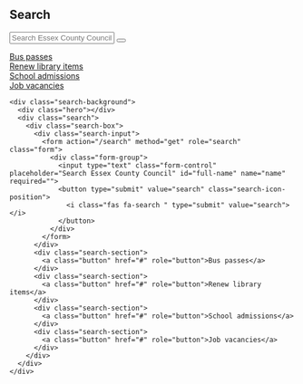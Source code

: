 ## Search

<div class="search-background">
  <div class="hero"></div>
  <div class="search">
    <div class="search-box">
      <div class="search-input">
        <form action="/search" method="get" role="search" class="form">
          <div class="form-group">
            <input type="text" class="form-control" placeholder="Search Essex County Council" id="full-name" name="name" required="">
            <button type="submit" value="search" class="search-icon-position">
              <i class="fas fa-search " type="submit" value="search"></i>
            </button>
          </div>
        </form>
      </div>
      <div class="search-section">
        <a class="button" href="#" role="button">Bus passes</a>
      </div>
      <div class="search-section">
        <a class="button" href="#" role="button">Renew library items</a>
      </div>
      <div class="search-section">
        <a class="button" href="#" role="button">School admissions</a>
      </div>
      <div class="search-section">
        <a class="button" href="#" role="button">Job vacancies</a>
      </div>
    </div>
  </div>
</div>

    <div class="search-background">
      <div class="hero"></div>
      <div class="search">
        <div class="search-box">
          <div class="search-input">
            <form action="/search" method="get" role="search" class="form">
              <div class="form-group">
                <input type="text" class="form-control" placeholder="Search Essex County Council" id="full-name" name="name" required="">
                <button type="submit" value="search" class="search-icon-position">
                  <i class="fas fa-search " type="submit" value="search"></i>
                </button>
              </div>
            </form>
          </div>
          <div class="search-section">
            <a class="button" href="#" role="button">Bus passes</a>
          </div>
          <div class="search-section">
            <a class="button" href="#" role="button">Renew library items</a>
          </div>
          <div class="search-section">
            <a class="button" href="#" role="button">School admissions</a>
          </div>
          <div class="search-section">
            <a class="button" href="#" role="button">Job vacancies</a>
          </div>
        </div>
      </div>
    </div>